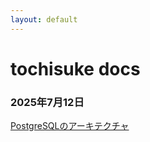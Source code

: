 ```yaml
---
layout: default
---
```


# tochisuke docs

### 2025年7月12日

[PostgreSQLのアーキテクチャ](posts/2025-07-12-postgresql-architecture.md)

